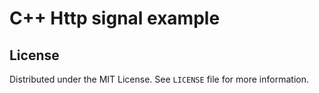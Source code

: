 # C++ Http signal example

## License

Distributed under the MIT License. See `LICENSE` file for more information.
